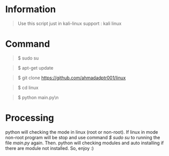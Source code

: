 # Information
> Use this script just in kali-linux
> support : kali linux

# Command
> $ sudo su

> $ apt-get update

> $ git clone https://github.com/ahmadadptr001/linux

> $ cd linux

> $ python main.py\n

# Processing
  python will checking the mode in linux (root or non-root). If linux in mode non-root program will be
stop and use command *$ sudo su* to running the file _main.py_ again. Then. python will checking modules
and auto installing if there are module not installed. So, enjoy :)
